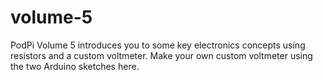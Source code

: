 # volume-5
PodPi Volume 5 introduces you to some key electronics concepts using resistors and a custom voltmeter.  Make your own custom voltmeter using the two Arduino sketches here.
